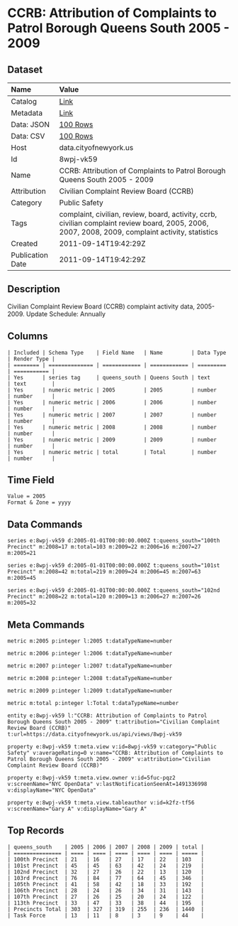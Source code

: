 # CCRB: Attribution of Complaints to Patrol Borough Queens South 2005 - 2009

## Dataset

| Name | Value |
| :--- | :---- |
| Catalog | [Link](https://catalog.data.gov/dataset/ccrb-attribution-of-complaints-to-patrol-borough-queens-south-2005-2009-c26e0) |
| Metadata | [Link](https://data.cityofnewyork.us/api/views/8wpj-vk59) |
| Data: JSON | [100 Rows](https://data.cityofnewyork.us/api/views/8wpj-vk59/rows.json?max_rows=100) |
| Data: CSV | [100 Rows](https://data.cityofnewyork.us/api/views/8wpj-vk59/rows.csv?max_rows=100) |
| Host | data.cityofnewyork.us |
| Id | 8wpj-vk59 |
| Name | CCRB: Attribution of Complaints to Patrol Borough Queens South 2005 - 2009 |
| Attribution | Civilian Complaint Review Board (CCRB) |
| Category | Public Safety |
| Tags | complaint, civilian, review, board, activity, ccrb, civilian complaint review board, 2005, 2006, 2007, 2008, 2009, complaint activity, statistics |
| Created | 2011-09-14T19:42:29Z |
| Publication Date | 2011-09-14T19:42:29Z |

## Description

Civilian Complaint Review Board (CCRB) complaint activity data, 2005-2009. Update Schedule: Annually

## Columns

```ls
| Included | Schema Type    | Field Name   | Name         | Data Type | Render Type |
| ======== | ============== | ============ | ============ | ========= | =========== |
| Yes      | series tag     | queens_south | Queens South | text      | text        |
| Yes      | numeric metric | 2005         | 2005         | number    | number      |
| Yes      | numeric metric | 2006         | 2006         | number    | number      |
| Yes      | numeric metric | 2007         | 2007         | number    | number      |
| Yes      | numeric metric | 2008         | 2008         | number    | number      |
| Yes      | numeric metric | 2009         | 2009         | number    | number      |
| Yes      | numeric metric | total        | Total        | number    | number      |
```

## Time Field

```ls
Value = 2005
Format & Zone = yyyy
```

## Data Commands

```ls
series e:8wpj-vk59 d:2005-01-01T00:00:00.000Z t:queens_south="100th Precinct" m:2008=17 m:total=103 m:2009=22 m:2006=16 m:2007=27 m:2005=21

series e:8wpj-vk59 d:2005-01-01T00:00:00.000Z t:queens_south="101st Precinct" m:2008=42 m:total=219 m:2009=24 m:2006=45 m:2007=63 m:2005=45

series e:8wpj-vk59 d:2005-01-01T00:00:00.000Z t:queens_south="102nd Precinct" m:2008=22 m:total=120 m:2009=13 m:2006=27 m:2007=26 m:2005=32
```

## Meta Commands

```ls
metric m:2005 p:integer l:2005 t:dataTypeName=number

metric m:2006 p:integer l:2006 t:dataTypeName=number

metric m:2007 p:integer l:2007 t:dataTypeName=number

metric m:2008 p:integer l:2008 t:dataTypeName=number

metric m:2009 p:integer l:2009 t:dataTypeName=number

metric m:total p:integer l:Total t:dataTypeName=number

entity e:8wpj-vk59 l:"CCRB: Attribution of Complaints to Patrol Borough Queens South 2005 - 2009" t:attribution="Civilian Complaint Review Board (CCRB)" t:url=https://data.cityofnewyork.us/api/views/8wpj-vk59

property e:8wpj-vk59 t:meta.view v:id=8wpj-vk59 v:category="Public Safety" v:averageRating=0 v:name="CCRB: Attribution of Complaints to Patrol Borough Queens South 2005 - 2009" v:attribution="Civilian Complaint Review Board (CCRB)"

property e:8wpj-vk59 t:meta.view.owner v:id=5fuc-pqz2 v:screenName="NYC OpenData" v:lastNotificationSeenAt=1491336998 v:displayName="NYC OpenData"

property e:8wpj-vk59 t:meta.view.tableauthor v:id=k2fz-tf56 v:screenName="Gary A" v:displayName="Gary A"
```

## Top Records

```ls
| queens_south    | 2005 | 2006 | 2007 | 2008 | 2009 | total | 
| =============== | ==== | ==== | ==== | ==== | ==== | ===== | 
| 100th Precinct  | 21   | 16   | 27   | 17   | 22   | 103   | 
| 101st Precinct  | 45   | 45   | 63   | 42   | 24   | 219   | 
| 102nd Precinct  | 32   | 27   | 26   | 22   | 13   | 120   | 
| 103rd Precinct  | 76   | 84   | 77   | 64   | 45   | 346   | 
| 105th Precinct  | 41   | 58   | 42   | 18   | 33   | 192   | 
| 106th Precinct  | 28   | 24   | 26   | 34   | 31   | 143   | 
| 107th Precinct  | 27   | 26   | 25   | 20   | 24   | 122   | 
| 113th Precinct  | 33   | 47   | 33   | 38   | 44   | 195   | 
| Precincts Total | 303  | 327  | 319  | 255  | 236  | 1440  | 
| Task Force      | 13   | 11   | 8    | 3    | 9    | 44    | 
```